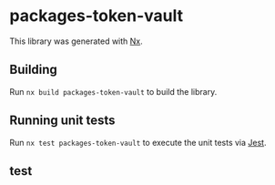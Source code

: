 # packages-token-vault

This library was generated with [Nx](https://nx.dev).

## Building

Run `nx build packages-token-vault` to build the library.

## Running unit tests

Run `nx test packages-token-vault` to execute the unit tests via [Jest](https://jestjs.io).

## test
